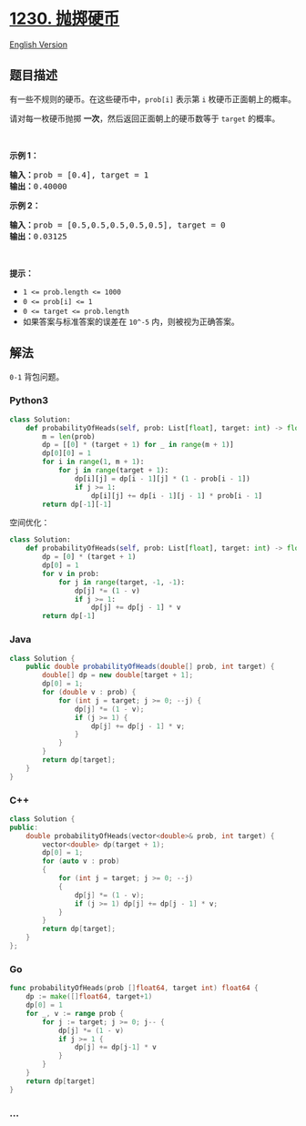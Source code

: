 # [1230. 抛掷硬币](https://leetcode.cn/problems/toss-strange-coins)

[English Version](/solution/1200-1299/1230.Toss%20Strange%20Coins/README_EN.md)

## 题目描述

<!-- 这里写题目描述 -->

<p>有一些不规则的硬币。在这些硬币中，<code>prob[i]</code>&nbsp;表示第&nbsp;<code>i</code>&nbsp;枚硬币正面朝上的概率。</p>

<p>请对每一枚硬币抛掷&nbsp;<strong>一次</strong>，然后返回正面朝上的硬币数等于&nbsp;<code>target</code>&nbsp;的概率。</p>

<p>&nbsp;</p>

<p><strong>示例 1：</strong></p>

<pre><strong>输入：</strong>prob = [0.4], target = 1
<strong>输出：</strong>0.40000
</pre>

<p><strong>示例 2：</strong></p>

<pre><strong>输入：</strong>prob = [0.5,0.5,0.5,0.5,0.5], target = 0
<strong>输出：</strong>0.03125
</pre>

<p>&nbsp;</p>

<p><strong>提示：</strong></p>

<ul>
	<li><code>1 &lt;= prob.length &lt;= 1000</code></li>
	<li><code>0 &lt;= prob[i] &lt;= 1</code></li>
	<li><code>0 &lt;= target&nbsp;</code><code>&lt;= prob.length</code></li>
	<li>如果答案与标准答案的误差在&nbsp;<code>10^-5</code>&nbsp;内，则被视为正确答案。</li>
</ul>

## 解法

<!-- 这里可写通用的实现逻辑 -->

`0-1` 背包问题。

<!-- tabs:start -->

### **Python3**

<!-- 这里可写当前语言的特殊实现逻辑 -->

```python
class Solution:
    def probabilityOfHeads(self, prob: List[float], target: int) -> float:
        m = len(prob)
        dp = [[0] * (target + 1) for _ in range(m + 1)]
        dp[0][0] = 1
        for i in range(1, m + 1):
            for j in range(target + 1):
                dp[i][j] = dp[i - 1][j] * (1 - prob[i - 1])
                if j >= 1:
                    dp[i][j] += dp[i - 1][j - 1] * prob[i - 1]
        return dp[-1][-1]
```

空间优化：

```python
class Solution:
    def probabilityOfHeads(self, prob: List[float], target: int) -> float:
        dp = [0] * (target + 1)
        dp[0] = 1
        for v in prob:
            for j in range(target, -1, -1):
                dp[j] *= (1 - v)
                if j >= 1:
                    dp[j] += dp[j - 1] * v
        return dp[-1]
```

### **Java**

<!-- 这里可写当前语言的特殊实现逻辑 -->

```java
class Solution {
    public double probabilityOfHeads(double[] prob, int target) {
        double[] dp = new double[target + 1];
        dp[0] = 1;
        for (double v : prob) {
            for (int j = target; j >= 0; --j) {
                dp[j] *= (1 - v);
                if (j >= 1) {
                    dp[j] += dp[j - 1] * v;
                }
            }
        }
        return dp[target];
    }
}
```

### **C++**

```cpp
class Solution {
public:
    double probabilityOfHeads(vector<double>& prob, int target) {
        vector<double> dp(target + 1);
        dp[0] = 1;
        for (auto v : prob)
        {
            for (int j = target; j >= 0; --j)
            {
                dp[j] *= (1 - v);
                if (j >= 1) dp[j] += dp[j - 1] * v;
            }
        }
        return dp[target];
    }
};
```

### **Go**

```go
func probabilityOfHeads(prob []float64, target int) float64 {
	dp := make([]float64, target+1)
	dp[0] = 1
	for _, v := range prob {
		for j := target; j >= 0; j-- {
			dp[j] *= (1 - v)
			if j >= 1 {
				dp[j] += dp[j-1] * v
			}
		}
	}
	return dp[target]
}
```

### **...**

```

```

<!-- tabs:end -->
